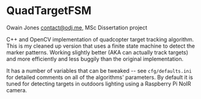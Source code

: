 # QuadTargetFSM

Owain Jones <contact@odj.me>, MSc Dissertation project

C++ and OpenCV implementation of quadcopter target tracking algorithm.
This is my cleaned up version that uses a finite state machine to detect the
marker patterns. Working slightly better (AKA can actually track targets)
and more efficiently and less buggily than the original implementation.

It has a number of variables that can be tweaked -- see `cfg/defaults.ini` for
detailed comments on all of the algorithms' parameters. By default it is tuned
for detecting targets in outdoors lighting using a Raspberry Pi NoIR camera.

